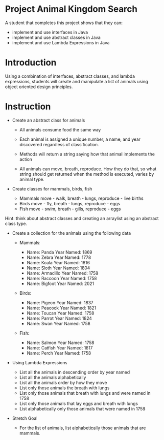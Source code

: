 # Project Animal Kingdom Search

A student that completes this project shows that they can:
* implement and use interfaces in Java
* implement and use abstract classes in Java
* implement and use Lambda Expressions in Java

# Introduction

Using a combination of interfaces, abstract classes, and lambda expressions, students will create and manipulate a list of animals using object oriented design principles.

# Instruction

* Create an abstract class for animals
    * All animals consume food the same way
    * Each animal is assigned a unique number, a name, and year discovered regardless of classification.

    * Methods will return a string saying how that animal implements the action
    * All animals can move, breath, reproduce. How they do that, so what string should get returned when the method is executed, varies by animal type.
 
* Create classes for mammals, birds, fish
    * Mammals move - walk, breath - lungs, reproduce - live births
    * Birds move - fly, breath - lungs, reproduce - eggs
    * Fish move - swim, breath - gills, reproduce - eggs

Hint: think about abstract classes and creating an arraylist using an abstract class type.  

* Create a collection for the animals using the following data
    * Mammals:
        * Name: Panda      Year Named: 1869
        * Name: Zebra      Year Named: 1778
        * Name: Koala      Year Named: 1816
        * Name: Sloth      Year Named: 1804
        * Name: Armadillo  Year Named: 1758
        * Name: Raccoon    Year Named: 1758
        * Name: Bigfoot    Year Named: 2021

    * Birds:
        * Name: Pigeon  Year Named: 1837
        * Name: Peacock Year Named: 1821
        * Name: Toucan  Year Named: 1758
        * Name: Parrot  Year Named: 1824
        * Name: Swan    Year Named: 1758

    * Fish:		
        * Name: Salmon  Year Named: 1758
        * Name: Catfish Year Named: 1817
        * Name: Perch   Year Named: 1758

* Using Lambda Expressions

    * List all the animals in descending order by year named
    * List all the animals alphabetically
    * List all the animals order by how they move
    * List only those animals the breath with lungs
    * List only those animals that breath with lungs and were named in 1758
    * List only those animals that lay eggs and breath with lungs
    * List alphabetically only those animals that were named in 1758 
    
* Stretch Goal
    * For the list of animals, list alphabetically those animals that are mammals.

